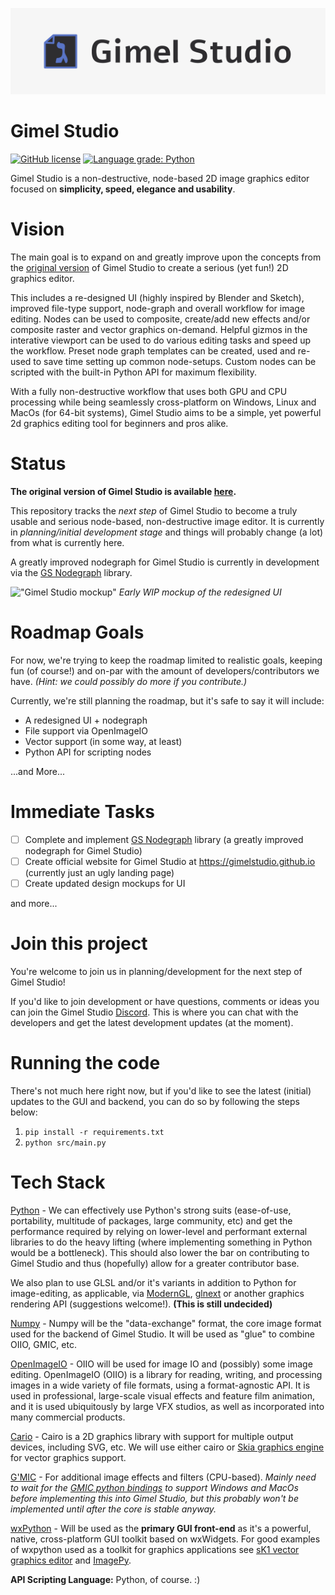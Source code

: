!["Gimel Studio banner"](/assets/banner/banner.png "Gimel Studio")

Gimel Studio
============

[![GitHub license](https://img.shields.io/github/license/Correct-Syntax/Gimel-Studio?color=light-green)](https://github.com/GimelStudio/GimelStudio/blob/master/LICENSE)
[![Language grade: Python](https://img.shields.io/lgtm/grade/python/g/GimelStudio/GimelStudio.svg?logo=lgtm&logoWidth=18)](https://lgtm.com/projects/g/GimelStudio/GimelStudio/context:python)

Gimel Studio is a non-destructive, node-based 2D image graphics editor focused on **simplicity, speed, elegance and usability**.


# Vision

The main goal is to expand on and greatly improve upon the concepts from the [original version](https://github.com/Correct-Syntax/Gimel-Studio) of Gimel Studio to create a serious (yet fun!) 2D graphics editor. 

This includes a re-designed UI (highly inspired by Blender and Sketch), improved file-type support, node-graph and overall workflow for image editing. Nodes can be used to composite, create/add new effects and/or composite raster and vector graphics on-demand. Helpful gizmos in the interative viewport can be used to do various editing tasks and speed up the workflow. Preset node graph templates can be created, used and re-used to save time setting up common node-setups. Custom nodes can be scripted with the built-in Python API for maximum flexibility.

With a fully non-destructive workflow that uses both GPU and CPU processing while being seamlessly cross-platform on Windows, Linux and MacOs (for 64-bit systems), Gimel Studio aims to be a simple, yet powerful 2d graphics editing tool for beginners and pros alike.


# Status

**The original version of Gimel Studio is available [here](https://github.com/Correct-Syntax/Gimel-Studio).**

This repository tracks the *next step* of Gimel Studio to become a truly usable and serious node-based, non-destructive image editor. It is currently in *planning/initial development stage* and things will probably change (a lot) from what is currently here.

A greatly improved nodegraph for Gimel Studio is currently in development via the [GS Nodegraph](https://github.com/Correct-Syntax/gsnodegraph) library.

!["Gimel Studio mockup"](https://i.ibb.co/0C2sf3Y/Full-HD.jpg "Gimel Studio")
*Early WIP mockup of the redesigned UI*


# Roadmap Goals

For now, we're trying to keep the roadmap limited to realistic goals, keeping fun (of course!) and on-par with the amount of developers/contributors we have. *(Hint: we could possibly do more if you contribute.)*

Currently, we're still planning the roadmap, but it's safe to say it will include:

- A redesigned UI + nodegraph
- File support via OpenImageIO
- Vector support (in some way, at least)
- Python API for scripting nodes

...and More...


# Immediate Tasks

- [ ] Complete and implement [GS Nodegraph](https://github.com/Correct-Syntax/gsnodegraph) library (a greatly improved nodegraph for Gimel Studio)
- [ ] Create official website for Gimel Studio at https://gimelstudio.github.io (currently just an ugly landing page)
- [ ] Create updated design mockups for UI

and more...


# Join this project

You're welcome to join us in planning/development for the next step of Gimel Studio!

If you'd like to join development or have questions, comments or ideas you can join the Gimel Studio [Discord](https://discord.gg/RqwbDrVDpK). This is where you can chat with the developers and get the latest development updates (at the moment).


# Running the code

There's not much here right now, but if you'd like to see the latest (initial) updates to the GUI and backend, you can do so by following the steps below:

1. ``pip install -r requirements.txt``
2. ``python src/main.py``


# Tech Stack

[Python](https://python.org) - We can effectively use Python's strong suits (ease-of-use, portability, multitude of packages, large community, etc) and get the performance required by relying on lower-level and performant external libraries to do the heavy lifting (where implementing something in Python would be a bottleneck). This should also lower the bar on contributing to Gimel Studio and thus (hopefully) allow for a greater contributor base.

We also plan to use GLSL and/or it's variants in addition to Python for image-editing, as applicable, via [ModernGL](https://github.com/moderngl/moderngl), [glnext](https://github.com/cprogrammer1994/glnext) or another graphics rendering API (suggestions welcome!). **(This is still undecided)**

[Numpy](https://numpy.org/) - Numpy will be the "data-exchange" format, the core image format used for the backend of Gimel Studio. It will be used as "glue" to combine OIIO, GMIC, etc.

[OpenImageIO](https://openimageio.readthedocs.io/en/release-2.2.8.0/) - OIIO will be used for image IO and (possibly) some image editing. OpenImageIO (OIIO) is a library for reading, writing, and processing images in a wide variety of file formats, using a format-agnostic API. It is used in professional, large-scale visual effects and feature film animation, and it is used ubiquitously by large VFX studios, as well as incorporated into many commercial products.

[Cario](https://pycairo.readthedocs.io/en/latest/) - Cairo is a 2D graphics library with support for multiple output devices, including SVG, etc. We will use either cairo or [Skia graphics engine](https://skia.org/) for vector graphics support.

[G'MIC](https://gmic.eu/) - For additional image effects and filters (CPU-based). *Mainly need to wait for the [GMIC python bindings](https://github.com/myselfhimself/gmic-py) to support Windows and MacOs before implementing this into Gimel Studio, but this probably won't be implemented until after the core is stable anyway.*

[wxPython](https://wxpython.org) -  Will be used as the **primary GUI front-end** as it's a powerful, native, cross-platform GUI toolkit based on wxWidgets. For good examples of wxpython used as a toolkit for graphics applications see [sK1 vector graphics editor](https://sk1project.net/) and [ImagePy](https://github.com/Image-Py).

**API Scripting Language:** Python, of course. :)